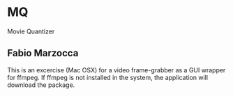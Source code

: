 # MQ
Movie Quantizer

Fabio Marzocca
----------------------------------------


This is an excercise  (Mac OSX) for a video frame-grabber as a GUI wrapper for ffmpeg.
If ffmpeg is not installed in the system, the application will download the package.



